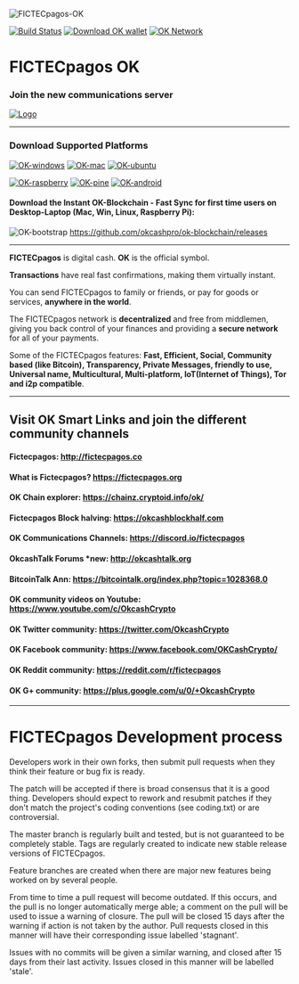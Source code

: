 ![FICTECpagos-OK](http://i.imgur.com/FzFxAhN.png)

[![Build Status](https://travis-ci.org/okcashpro/fictecpagos.svg?branch=master)](https://travis-ci.org/okcashpro/fictecpagos) [![Download OK wallet](https://img.shields.io/badge/downloads-latest%20client-blue.svg)](https://github.com/okcashpro/fictecpagos/releases/latest) [![OK Network](https://img.shields.io/badge/network%20status-stable-brightgreen.svg)](http://explorer.fictecpagos.co) 
# FICTECpagos OK

### Join the new communications server
<a href="https://discord.io/fictecpagos">
    <img alt="Logo" src="https://discordapp.com/api/guilds/213747404745211904/widget.png?style=banner2">
  </a>

-------------------

### Download Supported Platforms

[![OK-windows](http://i.imgur.com/kJIvcip.png)](https://fictecpagos.org/#jf_download) [![OK-mac](http://i.imgur.com/eW5Hlpc.png)](https://fictecpagos.org/#jf_download) [![OK-ubuntu](http://imgur.com/orQ2ta4.png)](https://fictecpagos.org/#jf_download) 

[![OK-raspberry](http://imgur.com/UJNvyax.png)](https://fictecpagos.org/#jf_download)  [![OK-pine](http://imgur.com/bUpbcNL.png)](https://fictecpagos.org/#jf_download) [![OK-android](http://i.imgur.com/Tx4q5Dc.png)](https://fictecpagos.org/#jf_download)

#### Download the Instant OK-Blockchain - Fast Sync for first time users on Desktop-Laptop (Mac, Win, Linux, Raspberry Pi): 
![OK-bootstrap](http://i.imgur.com/edwu0MM.png) https://github.com/okcashpro/ok-blockchain/releases

--------------------

**FICTECpagos** is digital cash. **OK** is the official symbol. 

**Transactions** have real fast confirmations, making them virtually instant. 

You can send FICTECpagos to family or friends, or pay for goods or services, **anywhere in the world**.

The FICTECpagos network is **decentralized** and free from middlemen, giving you back control of your finances and providing a **secure network** for all of your payments. 

Some of the FICTECpagos features: **Fast, Efficient, Social, Community based (like Bitcoin), Transparency, Private Messages, friendly to use, Universal name, Multicultural, Multi-platform, IoT(Internet of Things), Tor and i2p compatible**.

--------------------

## Visit OK Smart Links and join the different community channels

#### Fictecpagos:  http://fictecpagos.co

#### What is Fictecpagos?  https://fictecpagos.org

#### OK Chain explorer:  https://chainz.cryptoid.info/ok/

#### Fictecpagos Block halving:  https://okcashblockhalf.com

#### OK Communications Channels: https://discord.io/fictecpagos

#### OkcashTalk Forums *new:  http://okcashtalk.org

#### BitcoinTalk Ann: https://bitcointalk.org/index.php?topic=1028368.0

#### OK community videos on Youtube: https://www.youtube.com/c/OkcashCrypto

#### OK Twitter community: https://twitter.com/OkcashCrypto

#### OK Facebook community: https://www.facebook.com/OKCashCrypto/

#### OK Reddit community: https://reddit.com/r/fictecpagos

#### OK G+ community: https://plus.google.com/u/0/+OkcashCrypto

-------------------

# FICTECpagos Development process

Developers work in their own forks, then submit pull requests when
they think their feature or bug fix is ready.

The patch will be accepted if there is broad consensus that it is a
good thing.  Developers should expect to rework and resubmit patches
if they don't match the project's coding conventions (see coding.txt)
or are controversial.

The master branch is regularly built and tested, but is not guaranteed
to be completely stable. Tags are regularly created to indicate new
stable release versions of FICTECpagos.

Feature branches are created when there are major new features being
worked on by several people.

From time to time a pull request will become outdated. If this occurs, and
the pull is no longer automatically merge able; a comment on the pull will
be used to issue a warning of closure. The pull will be closed 15 days
after the warning if action is not taken by the author. Pull requests closed
in this manner will have their corresponding issue labelled 'stagnant'.

Issues with no commits will be given a similar warning, and closed after
15 days from their last activity. Issues closed in this manner will be 
labelled 'stale'.


